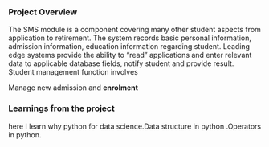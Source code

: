 ### Project Overview

 The SMS module is a component covering many other student aspects from application to retirement. The system records basic personal information, admission information, education information regarding student. Leading edge systems provide the ability to “read” applications and enter relevant data to applicable database fields, notify student and provide result. Student management function involves

Manage new admission and **enrolment**


### Learnings from the project

 here I learn why python for data science.Data structure in python .Operators in python.


